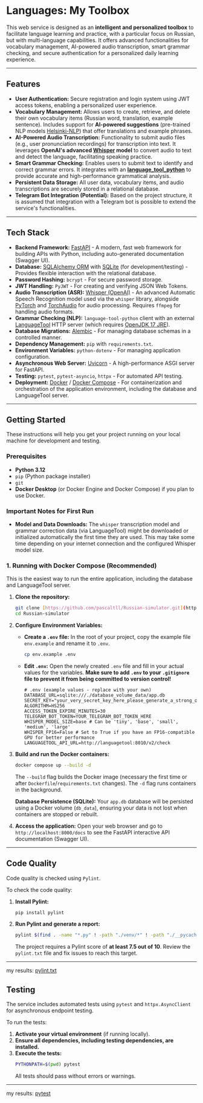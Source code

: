 # Languages: My Toolbox

This web service is designed as an **intelligent and personalized toolbox** to facilitate language learning and practice, with a particular focus on Russian, but with multi-language capabilities. It offers advanced functionalities for vocabulary management, AI-powered audio transcription, smart grammar checking, and secure authentication for a personalized daily learning experience.

---

## Features

-   **User Authentication:** Secure registration and login system using JWT access tokens, enabling a personalized user experience.
-   **Vocabulary Management:** Allows users to create, retrieve, and delete their own vocabulary items (Russian word, translation, example sentence). Includes support for **AI-powered suggestions** (pre-trained NLP models [Helsinki-NLP](https://github.com/Helsinki-NLP/Opus-MT)) that offer translations and example phrases.
-   **AI-Powered Audio Transcription:** Functionality to submit audio files (e.g., user pronunciation recordings) for transcription into text. It leverages **OpenAI's advanced [Whisper](https://github.com/openai/whisper) model** to convert audio to text and detect the language, facilitating speaking practice.
-   **Smart Grammar Checking:** Enables users to submit text to identify and correct grammar errors. It integrates with an **[language_tool_python](language_tool_python)** to provide accurate and high-performance grammatical analysis.
-   **Persistent Data Storage:** All user data, vocabulary items, and audio transcriptions are securely stored in a relational database.
-   **Telegram Bot Integration (Potential):** Based on the project structure, it is assumed that integration with a Telegram bot is possible to extend the service's functionalities.

---

## Tech Stack

-   **Backend Framework:** [FastAPI](https://fastapi.tiangolo.com/) - A modern, fast web framework for building APIs with Python, including auto-generated documentation (Swagger UI).
-   **Database:** [SQLAlchemy ORM](https://www.sqlalchemy.org/) with [SQLite](https://www.sqlite.org/index.html) (for development/testing) - Provides flexible interaction with the relational database.
-   **Password Hashing:** `bcrypt` - For secure password storage.
-   **JWT Handling:** `PyJWT` - For creating and verifying JSON Web Tokens.
-   **Audio Transcription (ASR):** [Whisper (OpenAI)](https://openai.com/research/whisper) - An advanced Automatic Speech Recognition model used via the `whisper` library, alongside [PyTorch](https://pytorch.org/) and [TorchAudio](https://pytorch.org/audio/) for audio processing. Requires `ffmpeg` for handling audio formats.
-   **Grammar Checking (NLP):** `language-tool-python` client with an external [LanguageTool](https://languagetool.org/) HTTP server (which requires [OpenJDK 17 JRE](https://openjdk.org/)).
-   **Database Migrations:** [Alembic](https://alembic.sqlalchemy.org/en/latest/) - For managing database schemas in a controlled manner.
-   **Dependency Management:** `pip` with `requirements.txt`.
-   **Environment Variables:** `python-dotenv` - For managing application configuration.
-   **Asynchronous Web Server:** [Uvicorn](https://www.uvicorn.org/) - A high-performance ASGI server for FastAPI.
-   **Testing:** `pytest`, `pytest-asyncio`, `httpx` - For automated API testing.
-   **Deployment:** [Docker](https://www.docker.com/) / [Docker Compose](https://docs.docker.com/compose/) - For containerization and orchestration of the application environment, including the database and LanguageTool server.

---

## Getting Started

These instructions will help you get your project running on your local machine for development and testing.

### Prerequisites

-   **Python 3.12**
-   `pip` (Python package installer)
-   `git`
-   **Docker Desktop** (or Docker Engine and Docker Compose) if you plan to use Docker.

### Important Notes for First Run

-   **Model and Data Downloads:** The `whisper` transcription model and grammar correction data (via LanguageTool) might be downloaded or initialized automatically the first time they are used. This may take some time depending on your internet connection and the configured Whisper model size.

### 1. Running with Docker Compose (Recommended)

This is the easiest way to run the entire application, including the database and LanguageTool server.

1.  **Clone the repository:**

    ```bash
    git clone [https://github.com/pascaltll/Russian-simulator.git](https://github.com/pascaltll/Russian-simulator.git)
    cd Russian-simulator
    ```

2.  **Configure Environment Variables:**

    -   **Create a `.env` file:** In the root of your project, copy the example file `env.example` and rename it to `.env`.
        ```bash
        cp env.example .env
        ```
    -   **Edit `.env`:** Open the newly created `.env` file and fill in your actual values for the variables. **Make sure to add `.env` to your `.gitignore` file to prevent it from being committed to version control!**
        ```env
        # .env (example values - replace with your own)
        DATABASE_URL=sqlite:///./database_volume_data/app.db
        SECRET_KEY="your_very_secret_key_here_please_generate_a_strong_one"
        ALGORITHM=HS256
        ACCESS_TOKEN_EXPIRE_MINUTES=30
        TELEGRAM_BOT_TOKEN=YOUR_TELEGRAM_BOT_TOKEN_HERE
        WHISPER_MODEL_SIZE=base # Can be 'tiny', 'base', 'small', 'medium', 'large'
        WHISPER_FP16=False # Set to True if you have an FP16-compatible GPU for better performance
        LANGUAGETOOL_API_URL=http://languagetool:8010/v2/check
        ```

3.  **Build and run the Docker containers:**

    ```bash
    docker compose up --build -d
    ```

    The `--build` flag builds the Docker image (necessary the first time or after `Dockerfile`/`requirements.txt` changes). The `-d` flag runs containers in the background.

    **Database Persistence (SQLite):** Your `app.db` database will be persisted using a Docker volume (`db_data`), ensuring your data is not lost when containers are stopped or rebuilt.

4.  **Access the application:** Open your web browser and go to `http://localhost:8000/docs` to see the FastAPI interactive API documentation (Swagger UI).

<!-- ### 2. Running Locally (Alternative)

If you prefer to run the application directly on your machine:

1.  **Clone the repository:**

    ```bash
    git clone [https://github.com/pascaltll/Russian-simulator.git](https://github.com/pascaltll/Russian-simulator.git)
    cd Russian-simulator
    ```

2.  **Create and activate a Python virtual environment:**

    ```bash
    python -m venv venv
    # On macOS/Linux:
    source venv/bin/activate
    # On Windows:
    .\venv\Scripts\activate
    ```

3.  **Install dependencies:**

    ```bash
    pip install -r requirements.txt
    ```

4.  **Configure Environment Variables:**

    -   **Create a `.env` file:** In the root of the project, copy the example file `env.example` and rename it to `.env`.
    -   **Edit `.env`:** Open `.env` and fill in your actual values for the variables, as described in the Docker section above. Ensure `LANGUAGETOOL_API_URL` points to a running LanguageTool instance (e.g., if you run it locally outside Docker).

5.  **Run Alembic database migrations:** This sets up your database tables.

    ```bash
    alembic upgrade head
    ```

6.  **Start the FastAPI application:**

    ```bash
    uvicorn main:app --host 0.0.0.0 --port 8000 --reload
    ```

    The `--reload` flag enables auto-reloading on code changes, useful for development.

7.  **Access the application:** Open your web browser and go to `http://localhost:8000/docs`. -->

---

## Code Quality

Code quality is checked using `Pylint`.

To check the code quality:

1.  **Install Pylint:**
    ```bash
    pip install pylint
    ```
2.  **Run Pylint and generate a report:**
    ```bash
    pylint $(find . -name "*.py" ! -path "./venv/*" ! -path "./__pycache__/*" ! -path "./alembic/*") > pylint.txt
    ```
    The project requires a Pylint score of **at least 7.5 out of 10**. Review the `pylint.txt` file and fix issues to reach this target.

---
my results: [pylint.txt](pylint.txt)

## Testing

The service includes automated tests using `pytest` and `httpx.AsyncClient` for asynchronous endpoint testing.

To run the tests:

1.  **Activate your virtual environment** (if running locally).
2.  **Ensure all dependencies, including testing dependencies, are installed.**
3.  **Execute the tests:**
    ```bash
    PYTHONPATH=$(pwd) pytest
    ```
    All tests should pass without errors or warnings.

---
my results: [pytest](salida_test)